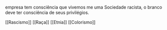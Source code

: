 empresa tem consciência que vivemos me uma Sociedade racista, o branco deve ter consciência de seus privilégios.

[[Rascismo]]
[[Raça]]
[[Etnia]]
[[Colorismo]]

